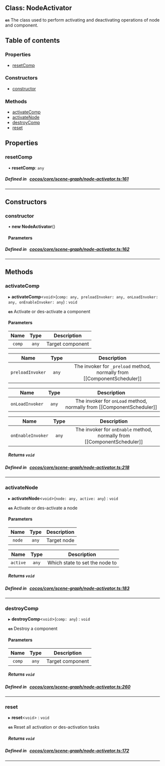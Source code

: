
## Class: NodeActivator







**`en`** The class used to perform activating and deactivating operations of node and component.


<div class="table-of-content">
<h2>Table of contents</h2>


### Properties

- [ resetComp](#resetComp)

### Constructors

- [ constructor](#constructor)

### Methods

- [ activateComp](#activateComp)
- [ activateNode](#activateNode)
- [ destroyComp](#destroyComp)
- [ reset](#reset)
</div>

## Properties


### resetComp
<div style="margin-left: 10px;">




•  **resetComp**:
`any` 
</div>

##### Defined in &nbsp;   [cocos/core/scene-graph/node-activator.ts:161](https://github.com/cocos-creator/engine/blob/c7bf6b8a9/cocos/core/scene-graph/node-activator.ts#L161)&nbsp;


___

<!---->
## Constructors


### constructor
<div style="margin-left: 10px;">

• **new NodeActivator**()

#### Parameters
</div>

##### Defined in &nbsp;   [cocos/core/scene-graph/node-activator.ts:162](https://github.com/cocos-creator/engine/blob/c7bf6b8a9/cocos/core/scene-graph/node-activator.ts#L162)&nbsp;


---

<!---->
## Methods

### activateComp
<div style="margin-left: 10px;">

▸   **activateComp**<`void`\>(`comp: any, preloadInvoker: any, onLoadInvoker: any, onEnableInvoker: any`) : `void`




**`en`** Activate or des-activate a component




<!---->
<!--    #### Returns `void` -->
<!---->

#### Parameters

| Name | Type | Description |
| :------: | :------: | :------: |
| `comp` | `any` | Target component  |

| Name | Type | Description |
| :------: | :------: | :------: |
| `preloadInvoker` | `any` | The invoker for `_preload` method, normally from [[ComponentScheduler]]  |

| Name | Type | Description |
| :------: | :------: | :------: |
| `onLoadInvoker` | `any` | The invoker for `onLoad` method, normally from [[ComponentScheduler]]  |

| Name | Type | Description |
| :------: | :------: | :------: |
| `onEnableInvoker` | `any` | The invoker for `onEnable` method, normally from [[ComponentScheduler]]  |



##### Returns `void`




</div>

##### Defined in &nbsp;   [cocos/core/scene-graph/node-activator.ts:218](https://github.com/cocos-creator/engine/blob/c7bf6b8a9/cocos/core/scene-graph/node-activator.ts#L218)&nbsp;
___
### activateNode
<div style="margin-left: 10px;">

▸   **activateNode**<`void`\>(`node: any, active: any`) : `void`




**`en`** Activate or des-activate a node




<!---->
<!--    #### Returns `void` -->
<!---->

#### Parameters

| Name | Type | Description |
| :------: | :------: | :------: |
| `node` | `any` | Target node  |

| Name | Type | Description |
| :------: | :------: | :------: |
| `active` | `any` | Which state to set the node to  |



##### Returns `void`




</div>

##### Defined in &nbsp;   [cocos/core/scene-graph/node-activator.ts:183](https://github.com/cocos-creator/engine/blob/c7bf6b8a9/cocos/core/scene-graph/node-activator.ts#L183)&nbsp;
___
### destroyComp
<div style="margin-left: 10px;">

▸   **destroyComp**<`void`\>(`comp: any`) : `void`




**`en`** Destroy a component




<!---->
<!--    #### Returns `void` -->
<!---->

#### Parameters

| Name | Type | Description |
| :------: | :------: | :------: |
| `comp` | `any` | Target component  |



##### Returns `void`




</div>

##### Defined in &nbsp;   [cocos/core/scene-graph/node-activator.ts:260](https://github.com/cocos-creator/engine/blob/c7bf6b8a9/cocos/core/scene-graph/node-activator.ts#L260)&nbsp;
___
### reset
<div style="margin-left: 10px;">

▸   **reset**<`void`\> : `void`




**`en`** Reset all activation or des-activation tasks




<!---->
<!--    #### Returns `void` -->
<!---->


##### Returns `void`




</div>

##### Defined in &nbsp;   [cocos/core/scene-graph/node-activator.ts:172](https://github.com/cocos-creator/engine/blob/c7bf6b8a9/cocos/core/scene-graph/node-activator.ts#L172)&nbsp;
___
<!---->



